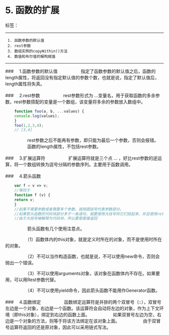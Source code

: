 ﻿# 5. 函数的扩展

标签： 

---

```
 1. 函数参数的默认值
 2. rest参数
 3. 数组实例的copyWithin()方法
 4. 数值和布尔值的解构赋值
```
 ---

###　     1.函数参数的默认值
　　　　　指定了函数参数的默认值之后，函数的length属性，将返回没有指定默认值的参数个数，也就是说，指定了默认值后，length属性将失真。
<br>
<br>
###　     2.rest参数
　　　　　rest参数形式为 ...变量名，用于获取函数的多余参数，rest参数搭配的变量是一个数组，该变量将多余的参数放入数组中。
```javascript
    function foo(a, b, ...values) {
    console.log(values);
    }
    foo(1,2,3,4);
    // [3,4]
```
　　　　　rest参数之后不能再有参数，即只能为最后一个参数，否则会报错。
　　　　　函数的length属性，不包括rest参数。
<br>
<br>
###　     3.扩展运算符
　　　　　扩展运算符就是三个点 ... ，好比rest参数的逆运算，将一个数组转换为逗号分隔的参数序列。主要用于函数调用。
<br>
<br>
###　     4.箭头函数
```javascript
    var f = v => v;
    //等同于
    function f (v) {
    return v;
    }
    //如果不需要参数或者需要多个参数，就用圆括号代表参数部分。
    //如果箭头函数的代码块部分多于一条语句，就要使用大括号将它们括起来，并且使用return语句返回。
    //由于大括号被解释为代码块，所以要是直接返回
```
 　　　　　箭头函数有几个使用注意点。

　　　　　（1）函数体内的this对象，就是定义时所在的对象，而不是使用时所在的对象。

　　　　　（2）不可以当作构造函数，也就是说，不可以使用new命令，否则会抛出一个错误。

　　　　　（3）不可以使用arguments对象，该对象在函数体内不存在。如果要用，可以用Rest参数代替。

　　　　　（4）不可以使用yield命令，因此箭头函数不能用作Generator函数。
<br>
<br>
###　     4.函数绑定
　　　　　函数绑定运算符是并排的两个双冒号（::），双冒号左边是一个对象，右边是一个函数。该运算符会自动将左边的对象，作为上下文环境（即this对象），绑定到右边的函数上面。
　　　　　如果双冒号左边为空，右边是一个对象的方法，则等于将该方法绑定在该对象上面。
　　　　　由于双冒号运算符返回的还是原对象，因此可以采用链式写法。
